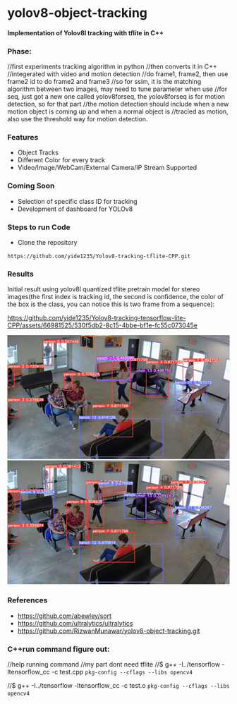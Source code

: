 # yolov8-object-tracking
#### Implementation of Yolov8l tracking with tflite in C++


### Phase:
//first experiments tracking algorithm in python
//then converts it in C++
//integerated with video and motion detection
//do frame1, frame2, then use frame2 id to do frame2 and frame3
//so for ssim, it is the matching algorithm between two images, may need to tune parameter when use
//for seq, just got a new one called yolov8forseq, the yolov8forseq is for motion detection, so for that part
//the motion detection should include when a new motion object is coming up and when a normal object is 
//tracled as motion, also use the threshold way for motion detection.


### Features
- Object Tracks
- Different Color for every track
- Video/Image/WebCam/External Camera/IP Stream Supported

### Coming Soon
- Selection of specific class ID for tracking
- Development of dashboard for YOLOv8

### Steps to run Code

- Clone the repository
```
https://github.com/yide1235/Yolov8-tracking-tflite-CPP.git
```

### Results
Initial result using yolov8l quantized tflite pretrain model for stereo images(the first index is tracking id, the second is confidence, the color of the box is the class, you can notice this is two frame from a sequence):

https://github.com/yide1235/Yolov8-tracking-tensorflow-lite-CPP/assets/66981525/530f5db2-8c15-4bbe-bf1e-fc55c073045e

![](./assets/1.jpg)
![](./assets/2.jpg)






### References
- https://github.com/abewley/sort
- https://github.com/ultralytics/ultralytics
- https://github.com/RizwanMunawar/yolov8-object-tracking.git



### C++run command figure out:
//help running command
//my part dont need tflite
//$ g++ -I../tensorflow -ltensorflow_cc -c test.cpp `pkg-config --cflags --libs opencv4`


//$ g++ -I../tensorflow -ltensorflow_cc -c test.o `pkg-config --cflags --libs 
opencv4`

